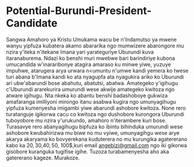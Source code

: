 # Potential-Burundi-President-Candidate
Sangwa Amahoro ya Kristu Umukama wacu be n'Indamutso ya mwene wanyu yipfuza kubatera akamo abararika ngo mumwizere abarongore mu nzira y'iteka n'itekane Imana yari yarateguriye Uburundi kuva itaranaburema. Ndazi ko benshi muri mwebwe bari barindiriye kubona umucandida w'inararibonye atagira amaraso ku minwe yiwe, yuzuye impuhwe, atarugera arya urwara n<umuntu n'umwe kandi yemera ko twese turi abana b'Imana kandi ko ata nyagupfa ata nyagukira ariko ko Uburundi ari ubw'abarundi bose abahutu, abatutsi, abatwa.
Amategeko y'igihugu c'Uburundi ararekurira umurundi wese akwije amategeko kwitoza ngo atware igihugu. 
Nta nkeka ko abantu benshi badashoboye gukwiza amafaranga imilliyoni mirongo itanu asabwa kugira ngo 
umunyagihugu yipfuza kumenyesha imigambi yiwe abarundi ashobore kwitoza. None rero turatanguje igikorwa cacu co kwitoza 
ngo dushobore kurongora Uburundi tuboyobore mu nzira y'urukundo, amahoro n'iterambere kuri bose. Turasavye rero abanyagihugu 
bipfuza ko ibintu bihinduka umurundi wese ashobore kwubahirizwa mu biwe no mu vyiwe, umunyagihgu wese arye akarya akaryama ko bovyerekana
kuduterera no mu kurungika agatererano kabo ka 20$, 30$,40$,50$, 100$,kuri email angebizi@gmail.com ngo iki gikorwa gisobore kuranguka
tugifise igihe. Tuzoza turabamenyesha aho aka gatererano kageze.  Murakoze.
